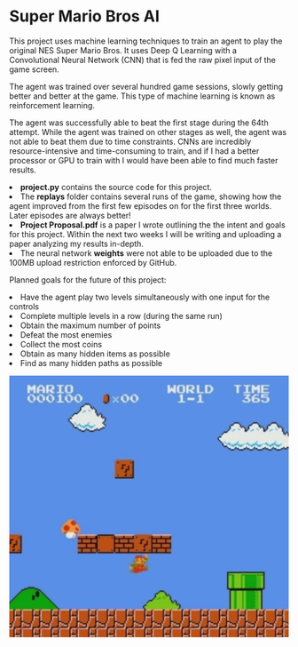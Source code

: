 # Super Mario Bros AI

This project uses machine learning techniques to train an agent to play the original NES Super Mario Bros.
It uses Deep Q Learning with a Convolutional Neural Network (CNN) that is fed the raw pixel input of the game screen.

The agent was trained over several hundred game sessions, slowly getting better and better at the game.
This type of machine learning is known as reinforcement learning.

The agent was successfully able to beat the first stage during the 64th attempt.
While the agent was trained on other stages as well, the agent was not able to beat them due to time constraints. CNNs are incredibly resource-intensive and time-consuming to train, and if I had a better processor or GPU to train with I would have been able to find much faster results.

<li><strong>project.py</strong> contains the source code for this project.</li>
<li>The <strong>replays</strong> folder contains several runs of the game, showing how the agent improved from the first few episodes on for the first three worlds. Later episodes are always better!</li>
<li><strong>Project Proposal.pdf</strong> is a paper I wrote outlining the the intent and goals for this project. Within the next two weeks I will be writing and uploading a paper analyzing my results in-depth.</li>
<li>The neural network <strong>weights</strong> were not able to be uploaded due to the 100MB upload restriction enforced by GitHub.</li>

Planned goals for the future of this project:

<li>Have the agent play two levels simultaneously with one input for the controls</li>
<li>Complete multiple levels in a row (during the same run)</li>
<li>Obtain the maximum number of points</li>
<li>Defeat the most enemies</li>
<li>Collect the most coins</li>
<li>Obtain as many hidden items as possible</li>
<li>Find as many hidden paths as possible</li>


![alt text](https://github.com/Kenny-Haworth/Projects/blob/master/Super%20Mario%20Bros%20AI/replays/screenshot.png)